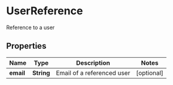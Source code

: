

# UserReference

Reference to a user
## Properties

Name | Type | Description | Notes
------------ | ------------- | ------------- | -------------
**email** | **String** | Email of a referenced user |  [optional]



